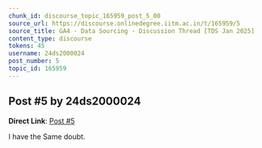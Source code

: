 ```yaml
---
chunk_id: discourse_topic_165959_post_5_00
source_url: https://discourse.onlinedegree.iitm.ac.in/t/165959/5
source_title: GA4 - Data Sourcing - Discussion Thread [TDS Jan 2025]
content_type: discourse
tokens: 45
username: 24ds2000024
post_number: 5
topic_id: 165959
---
```


## Post #5 by 24ds2000024

**Direct Link**: [Post #5](https://discourse.onlinedegree.iitm.ac.in/t/165959/5)

I have the Same doubt.
